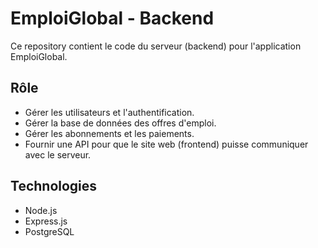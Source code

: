 # EmploiGlobal - Backend

Ce repository contient le code du serveur (backend) pour l'application EmploiGlobal.

## Rôle
- Gérer les utilisateurs et l'authentification.
- Gérer la base de données des offres d'emploi.
- Gérer les abonnements et les paiements.
- Fournir une API pour que le site web (frontend) puisse communiquer avec le serveur.

## Technologies
- Node.js
- Express.js
- PostgreSQL
